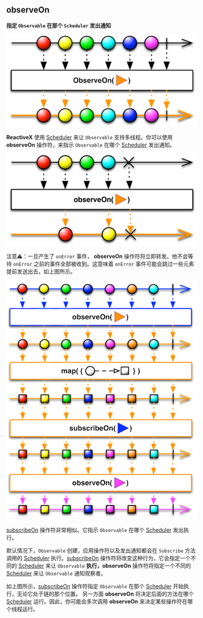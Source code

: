 ## observeOn

**指定 `Observable` 在那个 `Scheduler` 发出通知**

![](/assets/WhichOperator/Operators/observeOn.png)

**ReactiveX** 使用 [Scheduler] 来让 `Observable` 支持多线程。你可以使用 **observeOn** 操作符，来指示 `Observable` 在哪个 [Scheduler] 发出通知。

![](/assets/WhichOperator/Operators/observeOn1.png)

注意⚠️：一旦产生了 `onError` 事件， **observeOn** 操作符将立即转发。他不会等待 `onError` 之前的事件全部被收到。这意味着 `onError` 事件可能会跳过一些元素提前发送出去，如上图所示。

![](/assets/WhichOperator/Operators/schedulers.png)

[subscribeOn] 操作符非常相似。它指示 `Observable` 在哪个 [Scheduler] 发出执行。

默认情况下，`Observable` 创建，应用操作符以及发出通知都会在 `Subscribe` 方法调用的 [Scheduler] 执行。[subscribeOn] 操作符将改变这种行为，它会指定一个不同的 [Scheduler] 来让 `Observable` **执行，observeOn** 操作符将指定一个不同的 [Scheduler] 来让 `Observable` 通知观察者。

如上图所示，[subscribeOn] 操作符指定 `Observable` 在那个 [Scheduler] 开始执行，无论它处于链的那个位置。 另一方面 **observeOn** 将决定后面的方法在哪个 [Scheduler] 运行。因此，你可能会多次调用 **observeOn** 来决定某些操作符在哪个线程运行。

[Scheduler]:/content/rxswift_core/schedulers.md
[subscribeOn]:subscribeOn.md

